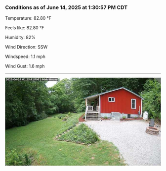 ### Conditions as of June 14, 2025 at 1:30:57 PM CDT 

Temperature: 82.80 &deg;F

Feels like: 82.80 &deg;F

Humidity: 82%

Wind Direction: SSW

Windspeed: 1.1 mph

Wind Gust: 1.6 mph

---

<img src="./images/latest.jpeg"/>

